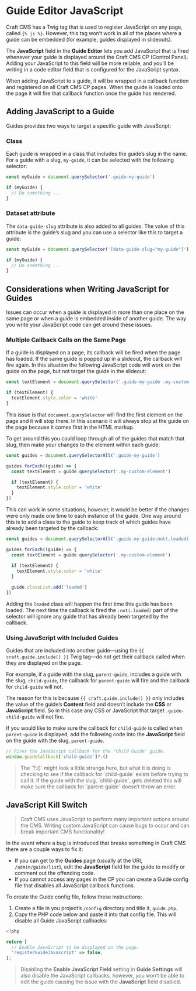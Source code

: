 # Guide Editor JavaScript

Craft CMS has a Twig tag that is used to register JavaScript on any page, called `{% js %}`. However, this tag won’t work in all of the places where a guide can be embedded (for example, guides displayed in slideouts).

The **JavaScript** field in the **Guide Editor** lets you add JavaScript that is fired whenever your guide is displayed around the Craft CMS CP (Control Panel). Adding your JavaScript to this field will be more reliable, and you’ll be writing in a code editor field that is configured for the JavaScript syntax.

When adding JavaScript to a guide, it will be wrapped in a callback function and registered on all Craft CMS CP pages. When the guide is loaded onto the page it will fire that callback function once the guide has rendered.

## Adding JavaScript to a Guide

Guides provides two ways to target a specific guide with JavaScript:

### Class

Each guide is wrapped in a class that includes the guide’s slug in the name. For a guide with a slug, `my-guide`, it can be selected with the following selector:

```javascript
const myGuide = document.querySelector('.guide-my-guide')

if (myGuide) {
  // Do something ...
}
```

### Dataset attribute

The `data-guide-slug` attribute is also added to all guides. The value of this attribute is the guide’s slug and you can use a selector like this to target a guide:

```javascript
const myGuide = document.querySelector('[data-guide-slug="my-guide"]')

if (myGuide) {
  // Do something ...
}
```

## Considerations when Writing JavaScript for Guides

Issues can occur when a guide is displayed in more than one place on the same page or when a guide is embedded inside of another guide. The way you write your JavaScript code can get around these issues.

### Multiple Callback Calls on the Same Page

If a guide is displayed on a page, its callback will be fired when the page has loaded. If the same guide is popped up in a slideout, the callback will fire again. In this situation the following JavaScript code will work on the guide on the page, but not target the guide in the slideout:

```javascript
const textElement = document.querySelector('.guide-my-guide .my-custom-element')

if (textElement) {
  textElement.style.color = 'white'
}
```

This issue is that `document.querySelector` will find the first element on the page and it will stop there. In this scenario it will always stop at the guide on the page because it comes first in the HTML markup.

To get around this you could loop through all of the guides that match that slug, then make your changes to the element within each guide:

```javascript
const guides = document.querySelectorAll('.guide-my-guide')

guides.forEach((guide) => {
  const textElement = guide.querySelector('.my-custom-element')

  if (textElement) {
    textElement.style.color = 'white'
  }
})
```

This can work in some situations, however, it would be better if the changes were only made one time to each instance of the guide. One way around this is to add a class to the guide to keep track of which guides have already been targeted by the callback:

```javascript
const guides = document.querySelectorAll('.guide-my-guide:not(.loaded)')

guides.forEach((guide) => {
  const textElement = guide.querySelector('.my-custom-element')

  if (textElement) {
    textElement.style.color = 'white'
  }
  
  guide.classList.add('loaded')
})
```

Adding the `loaded` class will happen the first time this guide has been loaded. The next time the callback is fired the `:not(.loaded)` part of the selector will ignore any guide that has already been targeted by the callback.

### Using JavaScript with Included Guides

Guides that are included into another guide—using the `{{ craft.guide.include() }}` Twig tag—do not get their callback called when they are displayed on the page.

For example, if a guide with the slug, `parent-guide`, includes a guide with the slug, `child-guide`, the callback for `parent-guide` will fire and the callback for `child-guide` will not.

The reason for this is because `{{ craft.guide.include() }}` only includes the value of the guide’s **Content** field and doesn’t include the **CSS** or **JavaScript** field. So in this case any CSS or JavaScript that target `.guide-child-guide` will not fire.

If you would like to make sure the callback for `child-guide` is called when `parent-guide` is displayed, add the following code into the **JavaScript** field on the guide with the slug, `parent-guide`.

```javascript
// Fires the JavaScript callback for the "Child Guide" guide.
window.guideCallback['child-guide']?.()
````

<div class="readable guide-component-tip">
  <blockquote class="note tip">The `?.()` might look a little strange here, but what it is doing is checking to see if the callback for `child-guide` exists before trying to call it. If the guide with the slug, `child-guide`, gets deleted this will make sure the callback for `parent-guide` doesn’t throw an error.</blockquote>
</div>





## JavaScript Kill Switch

<div class="readable guide-component-tip">
  <blockquote class="note">Craft CMS uses JavaScript to perform many important actions around the CMS. Writing custom JavaScript can cause bugs to occur and can break important CMS functionality!</blockquote>
</div>

In the event where a bug is introduced that breaks something in Craft CMS there are a couple ways to fix it:

- If you can get to the **Guides** page (usually at the URI, `/admin/guide/list`), edit the **JavaScript** field for the guide to modify or comment out the offending code.
- If you cannot access any pages in the CP you can create a Guide config file that disables all JavaScript callback functions.

To create the Guide config file, follow these instructions:

1. Create a file in you project’s `/config` directory and title it, `guide.php`.
2. Copy the PHP code below and paste it into that config file. This will disable all Guide JavaScript callbacks:

```javascript
<?php

return [
  // Enable JavaScript to be displayed on the page.
  'registerGuideJavascript' => false,
];

```

<div class="readable guide-component-tip">
  <blockquote class="note tip">Disabling the <strong>Enable JavaScript Field</strong> setting in <strong>Guide Settings</strong> will also disable the JavaScript callbacks, however, you won’t be able to edit the guide causing the issue with the <strong>JavaScript</strong> field disabled.</blockquote>
</div>
